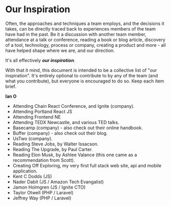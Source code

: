# Our Inspiration

Often, the approaches and techniques a team employs, and the decisions it takes, can be directly traced back to experiences members of the team have had in the past. Be it a discussion with another team member, attendance at a talk or conference, reading a book or blog article, discovery of a tool, technology, process or company, creating a product and more - all have helped shape where we are, and our direction.

It's all effectively **_our inspiration_**.

With that it mind, this document is intended to be a collective list of "our inspiration". It's entirely optional to contribute to by any of the team (and what you contribute), but everyone is encouraged to do so. Keep each item brief. 

**Ian O**

 - Attending Chain React Conference, and Ignite (company).
 - Attending Portland React JS
 - Attending Frontend NE
 - Attending TEDX Newcastle, and various TED talks.
 - Basecamp (company) - also check out their online handbook.
 - Buffer (company) - also check out their blog.
 - UsTwo (company).
 - Reading Steve Jobs, by Walter Issacson.
 - Reading The Upgrade, by Paul Carter.
 - Reading Elon Musk, by Ashlee Valance (this one came as a recommendation from Scott).
 - Creating Off Exploring, my very first full stack web site, api and mobile application.
 - Kent C Dodds (JS)
 - Nader Dabit (JS / Amazon Tech Evangalist)
 - Jamon Holmgren (JS / Ignite CTO)
 - Taylor Otwell (PHP / Laravel)
 - Jeffrey Way (PHP / Laravel)